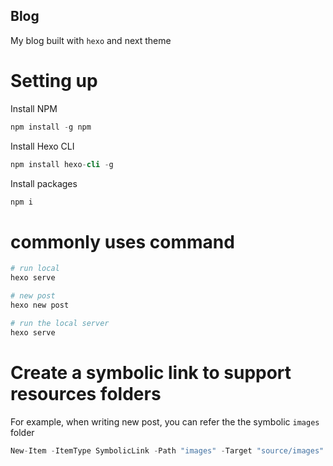 Blog
---

My blog built with `hexo` and next theme

# Setting up

Install NPM

```s
npm install -g npm
```

Install Hexo CLI

```s
npm install hexo-cli -g
```

Install packages

```s
npm i
```

# commonly uses command

```s
# run local
hexo serve

# new post
hexo new post

# run the local server
hexo serve
```

# Create a symbolic link to support resources folders

For example, when writing new post, you can refer the the symbolic `images` folder

```s
New-Item -ItemType SymbolicLink -Path "images" -Target "source/images"
```
